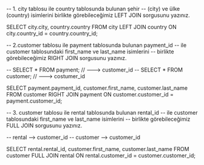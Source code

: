 -- 1. city tablosu ile country tablosunda bulunan şehir 
-- (city) ve ülke (country) isimlerini birlikte görebileceğimiz LEFT JOIN sorgusunu yazınız.

SELECT city.city, country.country FROM city
LEFT JOIN country ON city.country_id = country.country_id;

-- 2.customer tablosu ile payment tablosunda bulunan payment_id
-- ile customer tablosundaki first_name ve last_name isimlerini
-- birlikte görebileceğimiz RIGHT JOIN sorgusunu yazınız.

-- SELECT * FROM payment; // ---> customer_id
-- SELECT * FROM customer;  // ---> costumer_id 

SELECT payment.payment_id, customer.first_name, customer.last_name FROM customer
RIGHT JOIN payment ON customer.customer_id = payment.customer_id;

-- 3. customer tablosu ile rental tablosunda bulunan rental_id
-- ile customer tablosundaki first_name ve last_name isimlerini 
-- birlikte görebileceğimiz FULL JOIN sorgusunu yazınız.

-- rental --> customer_id
-- customer --> customer_id


SELECT rental.rental_id, customer.first_name, customer.last_name FROM customer
FULL JOIN rental ON rental.customer_id = customer.customer_id;